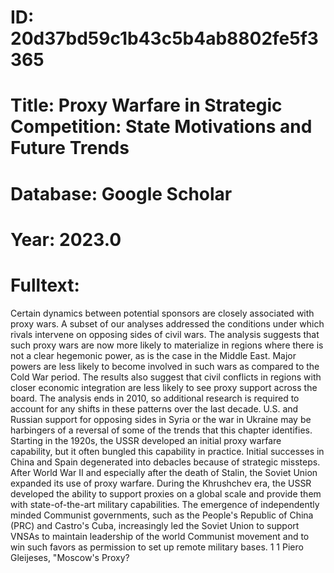 # ID: 20d37bd59c1b43c5b4ab8802fe5f3365
# Title: Proxy Warfare in Strategic Competition: State Motivations and Future Trends
# Database: Google Scholar
# Year: 2023.0
# Fulltext:
Certain dynamics between potential sponsors are closely associated with proxy wars.
A subset of our analyses addressed the conditions under which rivals intervene on opposing sides of civil wars.
The analysis suggests that such proxy wars are now more likely to materialize in regions where there is not a clear hegemonic power, as is the case in the Middle East.
Major powers are less likely to become involved in such wars as compared to the Cold War period.
The results also suggest that civil conflicts in regions with closer economic integration are less likely to see proxy support across the board.
The analysis ends in 2010, so additional research is required to account for any shifts in these patterns over the last decade.
U.S. and Russian support for opposing sides in Syria or the war in Ukraine may be harbingers of a reversal of some of the trends that this chapter identifies.
Starting in the 1920s, the USSR developed an initial proxy warfare capability, but it often bungled this capability in practice.
Initial successes in China and Spain degenerated into debacles because of strategic missteps.
After World War II and especially after the death of Stalin, the Soviet Union expanded its use of proxy warfare.
During the Khrushchev era, the USSR developed the ability to support proxies on a global scale and provide them with state-of-the-art military capabilities.
The emergence of independently minded Communist governments, such as the People's Republic of China (PRC) and Castro's Cuba, increasingly led the Soviet Union to support VNSAs to maintain leadership of the world Communist movement and to win such favors as permission to set up remote military bases.
1   1 Piero Gleijeses, "Moscow's Proxy?